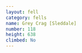 ```yaml
---
layout: fell
category: fells
name: Grey Crag [Sleddale]
number: 118
height: 638
climbed: No
---
```

